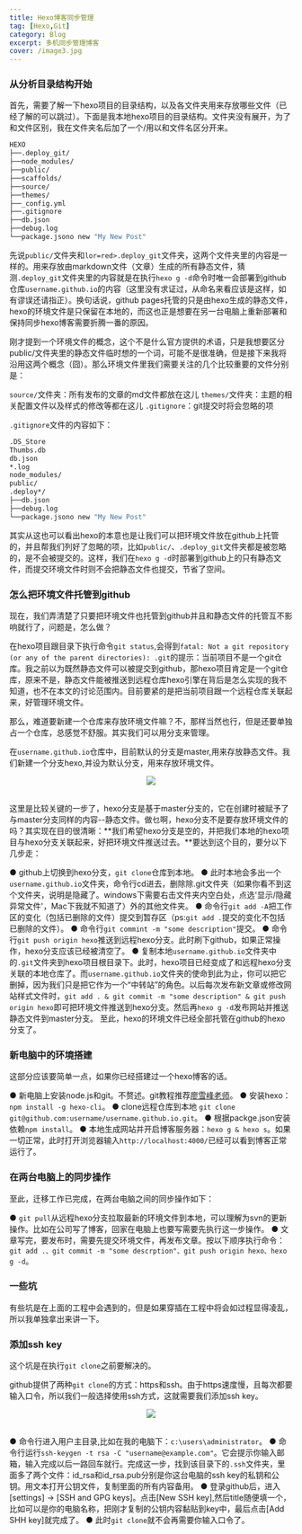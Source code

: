 ```yaml
---
title: Hexo博客同步管理
tag: [Hexo,Git]
category: Blog
excerpt: 多机同步管理博客
cover: /image3.jpg
---
```

### **从分析目录结构开始**
首先，需要了解一下hexo项目的目录结构，以及各文件夹用来存放哪些文件（已经了解的可以跳过）。下面是我本地hexo项目的目录结构。文件夹没有展开，为了和文件区别，我在文件夹名后加了一个/用以和文件名区分开来。

``` bash
HEXO
├──.deploy_git/
├──node_modules/
├──public/
├──scaffolds/
├──source/
├──themes/
├──_config.yml
├──.gitignore
├──db.json
├──debug.log
└──package.jsono new "My New Post"
```
先说`public/`文件夹和`lor=red>.deploy_git`文件夹，这两个文件夹里的内容是一样的。用来存放由markdown文件（文章）生成的所有静态文件，猜测`.deploy_git`文件夹里的内容就是在执行`hexo g -d`命令时唯一会部署到github仓库`username.github.io`的内容（这里没有求证过，从命名来看应该是这样，如有谬误还请指正）。换句话说，github pages托管的只是由hexo生成的静态文件，hexo的环境文件是只保留在本地的，而这也正是想要在另一台电脑上重新部署和保持同步hexo博客需要折腾一番的原因。

刚才提到一个环境文件的概念，这个不是什么官方提供的术语，只是我想要区分public/文件夹里的静态文件临时想的一个词，可能不是很准确，但是接下来我将沿用这两个概念（囧）。那么环境文件里我们需要关注的几个比较重要的文件分别是：

`source/`文件夹：所有发布的文章的md文件都放在这儿
`themes/`文件夹：主题的相关配置文件以及样式的修改等都在这儿
`.gitignore`：git提交时将会忽略的项

`.gitignore`文件的内容如下：

``` bash
.DS_Store
Thumbs.db
db.json
*.log
node_modules/
public/
.deploy*/
├──db.json
├──debug.log
└──package.jsono new "My New Post"
```
其实从这也可以看出hexo的本意也是让我们可以把环境文件放在github上托管的，并且帮我们列好了忽略的项，比如`public/`、`.deploy_git`文件夹都是被忽略的，是不会被提交的。这样，我们在`hexo g -d`时部署到github上的只有静态文件，而提交环境文件时则不会把静态文件也提交，节省了空间。

### **怎么把环境文件托管到github**
现在，我们弄清楚了只要把环境文件也托管到github并且和静态文件的托管互不影响就行了，问题是，怎么做？

在hexo项目跟目录下执行命令`git status`,会得到`fatal: Not a git repository (or any of the parent directories): .git`的提示：当前项目不是一个git仓库。我之前以为既然静态文件可以被提交到github，那hexo项目肯定是一个git仓库，原来不是，静态文件能被推送到远程仓库hexo引擎在背后是怎么实现的我不知道，也不在本文的讨论范围内。目前要紧的是把当前项目跟一个远程仓库关联起来，好管理环境文件。

那么，难道要新建一个仓库来存放环境文件嘛？不，那样当然也行，但是还要单独占一个仓库，总感觉不舒服。其实我们可以用分支来管理。

在`username.github.io`仓库中，目前默认的分支是master,用来存放静态文件。我们新建一个分支hexo,并设为默认分支，用来存放环境文件。

<div style="text-align:center">
<img src="/sync-blog/image1.jpg">
</div>
<br />

这里是比较关键的一步了，hexo分支是基于master分支的，它在创建时被赋予了与master分支同样的内容--静态文件。做乜啊，hexo分支不是要存放环境文件的吗？其实现在目的很清晰：**我们希望hexo分支是空的，并把我们本地的hexo项目与hexo分支关联起来，好把环境文件推送过去。**要达到这个目的，要分以下几步走：

● github上切换到hexo分支，`git clone`仓库到本地。
● 此时本地会多出一个`username.github.io`文件夹，命令行cd进去，删除除.git文件夹（如果你看不到这个文件夹，说明是隐藏了。windows下需要右击文件夹内空白处，点选'显示/隐藏 异常文件'，Mac下我就不知道了）外的其他文件夹。
● 命令行`git add -A`把工作区的变化（包括已删除的文件）提交到暂存区（ps:`git add .`提交的变化不包括已删除的文件）。
● 命令行`git commint -m "some description"`提交。
● 命令行`git push origin hexo`推送到远程hexo分支。此时刷下github，如果正常操作，hexo分支应该已经被清空了。
● 复制本地`username.github.io`文件夹中的`.git`文件夹到hexo项目根目录下。此时，hexo项目已经变成了和远程hexo分支关联的本地仓库了。而`username.github.io`文件夹的使命到此为止，你可以把它删掉，因为我们只是把它作为一个“中转站”的角色。以后每次发布新文章或修改网站样式文件时，`git add . & git commit -m "some description" & git push origin hexo`即可把环境文件推送到hexo分支。然后再`hexo g -d`发布网站并推送静态文件到master分支。
至此，hexo的环境文件已经全部托管在github的hexo分支了。

### **新电脑中的环境搭建**
这部分应该要简单一点，如果你已经搭建过一个hexo博客的话。

● 新电脑上安装node.js和git。不赘述。git教程推荐[廖雪峰老师](https://www.liaoxuefeng.com/wiki/896043488029600)。
● 安装hexo：`npm install -g hexo-cli`。
● clone远程仓库到本地 `git clone git@github.com:username/username.github.io.git`。
● 根据packge.json安装依赖`npm install`。
● 本地生成网站并开启博客服务器：`hexo g & hexo s`。如果一切正常，此时打开浏览器输入`http://localhost:4000/`已经可以看到博客正常运行了。

### **在两台电脑上的同步操作**
至此，迁移工作已完成，在两台电脑之间的同步操作如下：

● `git pull`从远程hexo分支拉取最新的环境文件到本地，可以理解为svn的更新操作。比如在公司写了博客，回家在电脑上也要写需要先执行这一步操作。
● 文章写完，要发布时，需要先提交环境文件，再发布文章。按以下顺序执行命令：`git add .、git commit -m "some descrption"、git push origin hexo、hexo g -d`。

### **一些坑**
有些坑是在上面的工程中会遇到的，但是如果穿插在工程中将会如过程显得凌乱，所以我单独拿出来讲一下。

### **添加ssh key**
这个坑是在执行`git clone`之前要解决的。

github提供了两种`git clone`的方式：https和ssh。由于https速度慢，且每次都要输入口令，所以我们一般选择使用ssh方式，这就需要我们添加ssh key。

<div style="text-align:center">
<img src="/sync-blog/image2.jpg">
</div>
<br />

● 命令行进入用户主目录,比如在我的电脑下：`c:\users\administrator`。
● 命令行运行`ssh-keygen -t rsa -C "username@example.com"`。它会提示你输入邮箱，输入完成以后一路回车就行。完成这一步，找到该目录下的`.ssh`文件夹，里面多了两个文件：id_rsa和id_rsa.pub分别是你这台电脑的ssh key的私钥和公钥。用文本打开公钥文件，复制里面的所有内容备用。
● 登录github后，进入[settings] -> [SSH and GPG keys]。点击[New SSH key],然后title随便填一个，比如可以是你的电脑名称，把刚才复制的公钥内容黏贴到key中，最后点击[Add SHH key]就完成了。
● 此时`git clone`就不会再需要你输入口令了。